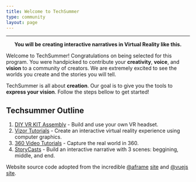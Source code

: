 ```yaml
---
title: Welcome to TechSummer
type: community
layout: page
---
```

<hr>
<div style="text-align:center">
	<script src="//vizor.io/scripts/embed.js" data-vizorurl="//vizor.io/embed/fthr/exploding-rocket-5" ></script>
	<strong>You will be creating interactive narratives in Virtual Reality like this.</strong> 
</div>
 
 Welcome to TechSummer! Congratulations on being selected for this program. You were handpicked to contribute your **creativity**, **voice**, and **vision** to a community of creators. We are extremely excited to see the worlds you create and the stories you will tell. 


 TechSummer is all about **creation**. Our goal is to give you the tools to **express your vision**. Follow the steps bellow to get started!

## Techsummer Outline
1. [DIY VR KIT Assembly](/docs) - Build and use your own VR headset. 
2. [Vizor Tutorials](/docs) - Create an interactive virtual reality experience using computer graphics.
3. [360 Video Tutorials](/docs) - Capture the real world in 360.
4. [StoryCasts](/docs) - Build an interactive narrative with 3 scenes: beggining, middle, and end.






Website source code adopted from the incredible [@aframe](https://aframe.io) [site](https://github.com/aframevr/aframe-site)
 and [@vuejs](https://vuejs.org) [site](https://github.com/vuejs/vuejs.org/).

